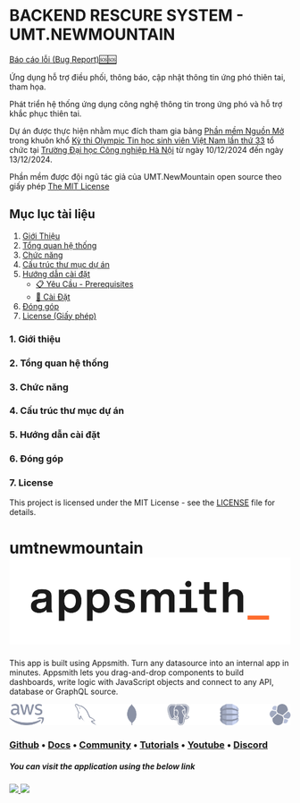 # BACKEND RESCURE SYSTEM - UMT.NEWMOUNTAIN

<a href="https://github.com/tannguyen1129/umtnewmountain/issues/new?assignees=&labels=bug&projects=&template=bug_report.md&title=%5BBug%5D%3A+%3CM%C3%B4+t%E1%BA%A3+ng%E1%BA%AFn+g%E1%BB%8Dn+v%E1%BB%81+l%E1%BB%97i%3">Báo cáo lỗi (Bug Report)🆘🆘
</a>

Ứng dụng hỗ trợ điều phối, thông báo, cập nhật thông tin ứng phó thiên tai, tham họa.

Phát triển hệ thống ứng dụng công nghệ thông tin trong ứng phó và hỗ trợ khắc phục thiên tai.

Dự án được thực hiện nhằm mục đích tham gia bảng [Phần mềm Nguồn Mở](https://www.olp.vn/procon-pmmn/ph%E1%BA%A7n-m%E1%BB%81m-ngu%E1%BB%93n-m%E1%BB%9F) trong khuôn khổ [Kỳ thi Olympic Tin học sinh viên Việt Nam lần thứ 33](https://www.olp.vn/olympic-tin-h%E1%BB%8Dc-sinh-vi%C3%AAn) tổ chức tại [Trường Đại học Công nghiệp Hà Nội](https://www.haui.edu.vn/vn) từ ngày 10/12/2024 đến ngày 13/12/2024.

Phần mềm được đội ngũ tác giả của UMT.NewMountain open source theo giấy phép [The MIT License](https://opensource.org/license/mit)

## Mục lục tài liệu

1. [Giới Thiệu](#1-Giới-thiệu)
2. [Tổng quan hệ thống](#2-Tổng-quan-hệ-thống)
3. [Chức năng](#3-Chức-năng)
4. [Cấu trúc thư mục dự án](#4-Cấu-trúc-thư-mục-dự-án)
5. [Hướng dẫn cài đặt](#hướng-dẫn-cài-đặt)
    - [📋 Yêu Cầu - Prerequisites](#yêu-cầu-📋)
    - [🔨 Cài Đặt](#🔨-cài-đặt)
6. [Đóng góp](#6-Đóng-góp)
7. [License (Giấy phép)](#7-License-(-Giấy-phép-))

### 1. Giới thiệu

### 2. Tổng quan hệ thống

### 3. Chức năng

### 4. Cấu trúc thư mục dự án

### 5. Hướng dẫn cài đặt

### 6. Đóng góp

### 7. License

This project is licensed under the MIT License - see the [LICENSE](LICENSE) file for details.


# umtnewmountain![](https://raw.githubusercontent.com/appsmithorg/appsmith/release/static/appsmith_logo_primary.png)

This app is built using Appsmith. Turn any datasource into an internal app in minutes. Appsmith lets you drag-and-drop components to build dashboards, write logic with JavaScript objects and connect to any API, database or GraphQL source.

![](https://raw.githubusercontent.com/appsmithorg/appsmith/release/static/images/integrations.png)

### [Github](https://github.com/appsmithorg/appsmith) • [Docs](https://docs.appsmith.com/?utm_source=github&utm_medium=social&utm_content=appsmith_docs&utm_campaign=null&utm_term=appsmith_docs) • [Community](https://community.appsmith.com/) • [Tutorials](https://github.com/appsmithorg/appsmith/tree/update/readme#tutorials) • [Youtube](https://www.youtube.com/appsmith) • [Discord](https://discord.gg/rBTTVJp)

##### You can visit the application using the below link

###### [![](https://assets.appsmith.com/git-sync/Buttons.svg) ](http://217.15.166.154/applications/673eb342e443011fab9eaa76/pages/673eb343e443011fab9eaa78) [![](https://assets.appsmith.com/git-sync/Buttons2.svg)](http://217.15.166.154/applications/673eb342e443011fab9eaa76/pages/673eb343e443011fab9eaa78/edit)
